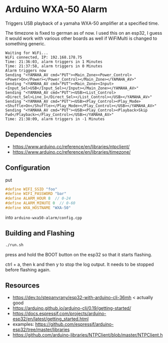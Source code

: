 # Arduino WXA-50 Alarm

Triggers USB playback of a yamaha WXA-50 amplifier at a specified time.

The timezone is fixed to german as of now. I used this on an esp32, I guess it would work with
various other boards as well if WiFiMulti is changed to something generic.

```
Waiting for WiFi...
WiFi connected, IP: 192.168.178.75
Time: 21:36:03, alarm triggers in 1 Minutes
Time: 21:37:58, alarm triggers in 0 Minutes
Alarm triggers now
Sending "<YAMAHA_AV cmd="PUT"><Main_Zone><Power_Control><Power>On</Power></Power_Control></Main_Zone></YAMAHA_AV>"
Sending "<YAMAHA_AV cmd="PUT"><Main_Zone><Input><Input_Sel>USB</Input_Sel></Input></Main_Zone></YAMAHA_AV>"
Sending "<YAMAHA_AV cmd="PUT"><USB><List_Control><Direct_Sel>Line_1</Direct_Sel></List_Control></USB></YAMAHA_AV>"
Sending "<YAMAHA_AV cmd="PUT"><USB><Play_Control><Play_Mode><Shuffle>On</Shuffle></Play_Mode></Play_Control></USB></YAMAHA_AV>"
Sending "<YAMAHA_AV cmd="PUT"><USB><Play_Control><Playback>Skip Fwd</Playback></Play_Control></USB></YAMAHA_AV>"
Time: 21:38:09, alarm triggers in -1 Minutes
```

## Dependencies

- https://www.arduino.cc/reference/en/libraries/ntpclient/
- https://www.arduino.cc/reference/en/libraries/timezone/

## Configuration

put

```cpp
#define WIFI_SSID "foo"
#define WIFI_PASSWORD "bar"
#define ALARM_HOUR 8  // 0-24
#define ALARM_MINUTE 0  // 0-60
#define WXA_HOSTNAME "WXA-50"
```

into `arduino-wxa50-alarm/config.cpp`

## Building and Flashing

```bash
./run.sh
```

press and hold the BOOT button on the esp32 so that it starts flashing.

ctrl + a, then k and then y to stop the log output. It needs to be stopped before flashing again.

## Resources

- https://dev.to/stepanvrany/esp32-with-arduino-cli-36mh < actually good
- https://arduino.github.io/arduino-cli/0.19/getting-started/
- https://docs.espressif.com/projects/arduino-esp32/en/latest/getting_started.html
- examples: https://github.com/espressif/arduino-esp32/tree/master/libraries
- https://github.com/arduino-libraries/NTPClient/blob/master/NTPClient.h

